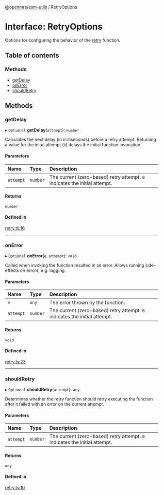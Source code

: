 [@openmrs/esm-utils](../API.md) / RetryOptions

# Interface: RetryOptions

Options for configuring the behavior of the [retry](../API.md#retry) function.

## Table of contents

### Methods

- [getDelay](retryoptions.md#getdelay)
- [onError](retryoptions.md#onerror)
- [shouldRetry](retryoptions.md#shouldretry)

## Methods

### getDelay

▸ `Optional` **getDelay**(`attempt`): `number`

Calculates the next delay (in milliseconds) before a retry attempt.
Returning a value for the inital attempt (`0`) delays the initial function invocation.

#### Parameters

| Name | Type | Description |
| :------ | :------ | :------ |
| `attempt` | `number` | The current (zero-based) retry attempt. `0` indicates the initial attempt. |

#### Returns

`number`

#### Defined in

[retry.ts:16](https://github.com/openmrs/openmrs-esm-core/blob/master/packages/framework/esm-utils/src/retry.ts#L16)

___

### onError

▸ `Optional` **onError**(`e`, `attempt`): `void`

Called when invoking the function resulted in an error.
Allows running side-effects on errors, e.g. logging.

#### Parameters

| Name | Type | Description |
| :------ | :------ | :------ |
| `e` | `any` | The error thrown by the function. |
| `attempt` | `number` | The current (zero-based) retry attempt. `0` indicates the initial attempt. |

#### Returns

`void`

#### Defined in

[retry.ts:23](https://github.com/openmrs/openmrs-esm-core/blob/master/packages/framework/esm-utils/src/retry.ts#L23)

___

### shouldRetry

▸ `Optional` **shouldRetry**(`attempt`): `any`

Determines whether the retry function should retry executing the function after it failed
with an error on the current attempt.

#### Parameters

| Name | Type | Description |
| :------ | :------ | :------ |
| `attempt` | `number` | The current (zero-based) retry attempt. `0` indicates the initial attempt. |

#### Returns

`any`

#### Defined in

[retry.ts:10](https://github.com/openmrs/openmrs-esm-core/blob/master/packages/framework/esm-utils/src/retry.ts#L10)
